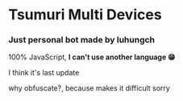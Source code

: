 <h1>Tsumuri Multi Devices</h1><h3>Just personal bot made by luhungch</h3>
<p>100% JavaScript, <b>I can't use another language 😁</b></p>
<p>I think it's last update</p>
<p>why obfuscate?, because makes it difficult sorry</p>
